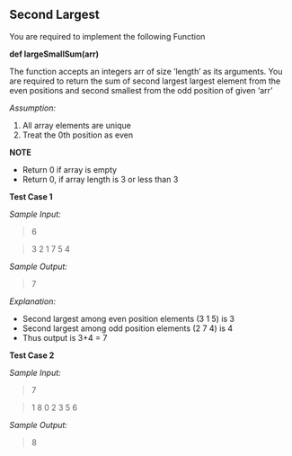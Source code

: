 ## Second Largest ##

You are required to implement the following Function 

**def largeSmallSum(arr)**

The function accepts an integers arr of size ’length’ as its arguments. 
You are required to return the sum of second largest largest element from the even positions and second smallest from the odd position of given ‘arr’

*Assumption:*

1. All array elements are unique
2. Treat the 0th position as even

**NOTE**

- Return 0 if array is empty
- Return 0, if array length is 3 or less than 3

**Test Case 1**

*Sample Input:*

> 6

> 3 2 1 7 5 4

*Sample Output:*

> 7

*Explanation:*

- Second largest among even position elements (3 1 5) is 3
- Second largest among odd position elements (2 7 4) is 4
- Thus output is 3+4 = 7

**Test Case 2**

*Sample Input:*

> 7

> 1 8 0 2 3 5 6

*Sample Output:*

> 8
